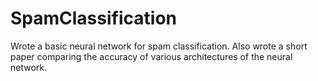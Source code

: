 # SpamClassification
Wrote a basic neural network for spam classification. Also wrote a short paper comparing the accuracy of various architectures of the neural network.
